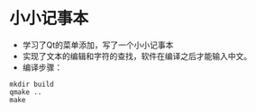 # 小小记事本 
- 学习了Qt的菜单添加，写了一个小小记事本
- 实现了文本的编辑和字符的查找，软件在编译之后才能输入中文。
- 编译步骤：
```
mkdir build
qmake ..
make
```

